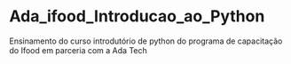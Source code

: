 # Ada_ifood_Introducao_ao_Python
Ensinamento do curso introdutório de python do programa de capacitação do Ifood em parceria com a Ada Tech
